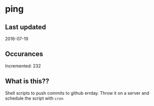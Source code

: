 # ping

## Last updated
2016-07-19

## Occurances
Incremented: 232

## What is this?? 
Shell scripts to push commits to github errday. Throw it on a server and schedule the script with `cron`
